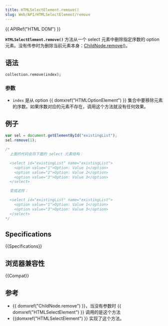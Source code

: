 ```yaml
---
title: HTMLSelectElement.remove()
slug: Web/API/HTMLSelectElement/remove
---
```


{{ APIRef("HTML DOM") }}

**`HTMLSelectElement.remove()`** 方法从一个 select 元素中删除指定序数的 option 元素。没有传参时为删除当前元素本身：[ChildNode.remove()](/zh-CN/docs/Web/API/ChildNode/remove)。

## 语法

```
collection.remove(index);
```

### 参数

- `index` 是从 option {{ domxref("HTMLOptionElement") }} 集合中要移除元素的序数。如果序数对应的元素不存在，调用这个方法就没有任何效果。

## 例子

```js
var sel = document.getElementById("existingList");
sel.remove(1);

/*
  上面的代码会将下面的 select 元素结构：

  <select id="existingList" name="existingList">
    <option value="1">Option: Value 1</option>
    <option value="2">Option: Value 2</option>
    <option value="3">Option: Value 3</option>
  </select>

  变成这样：

  <select id="existingList" name="existingList">
    <option value="1">Option: Value 1</option>
    <option value="3">Option: Value 3</option>
  </select>
*/
```

## Specifications

{{Specifications}}

## 浏览器兼容性

{{Compat}}

## 参考

- {{ domxref("ChildNode.remove") }}，当没有参数时 {{ domxref("HTMLSelectElement") }} 调用的是这个方法
- {{domxref("HTMLSelectElement") }} 实现了这个方法。
